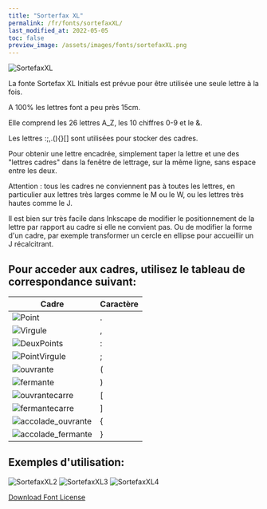 ```yaml
---
title: "Sorterfax XL"
permalink: /fr/fonts/sortefaxXL/
last_modified_at: 2022-05-05
toc: false
preview_image: /assets/images/fonts/sortefaxXL.png
---
```

![SortefaxXL](/assets/images/fonts/sortefaxXL.png)

La fonte Sortefax XL Initials est prévue pour être utilisée une seule lettre à la fois. 

A 100% les lettres font a peu près 15cm. 

Elle comprend les 26 lettres A_Z, les 10 chiffres 0-9 et le &. 

Les lettres :;,.(){}[] sont utilisées pour stocker des cadres.


Pour obtenir une lettre encadrée, simplement taper la lettre et une des "lettres cadres" dans la fenêtre de lettrage, sur la même ligne, sans espace entre les deux. 

Attention : tous les cadres ne conviennent pas à toutes les lettres, en particulier aux lettres très larges comme le M ou le W, ou les lettres très hautes comme le J.

Il est bien sur très facile dans Inkscape de modifier le positionnement de la lettre par rapport au cadre si elle ne convient pas. Ou de modifier la forme d'un cadre, par exemple transformer un cercle en ellipse pour accueillir un J récalcitrant.
 
## Pour acceder aux cadres, utilisez le tableau de correspondance suivant:

Cadre|Caractère 
---|---
![Point](/assets/images/fonts/sortefax/point.png)|.
![Virgule](/assets/images/fonts/sortefax/virgule.png)|,
![DeuxPoints](/assets/images/fonts/sortefax/deuxpoints.png)|:
![PointVirgule](/assets/images/fonts/sortefax/pointvirgule.png)|;
![ouvrante](/assets/images/fonts/sortefax/ouvrante.png)|(
![fermante](/assets/images/fonts/sortefax/fermante.png)|)
![ouvrantecarre](/assets/images/fonts/sortefax/[.png)|[
![fermantecarre](/assets/images/fonts/sortefax/].png)|]
![accolade_ouvrante](/assets/images/fonts/sortefax/{.png)|{
![accolade_fermante](/assets/images/fonts/sortefax/}.png)|}


## Exemples d'utilisation:

![SortefaxXL2](/assets/images/fonts/sortefax2.jpg)
![SortefaxXL3](/assets/images/fonts/sortefax3.jpg)
![SortefaxXL4](/assets/images/fonts/sortefaxXL4.jpg)




[Download Font License](https://github.com/inkstitch/inkstitch/tree/main/fonts/sortefaxXL/LICENSE)
